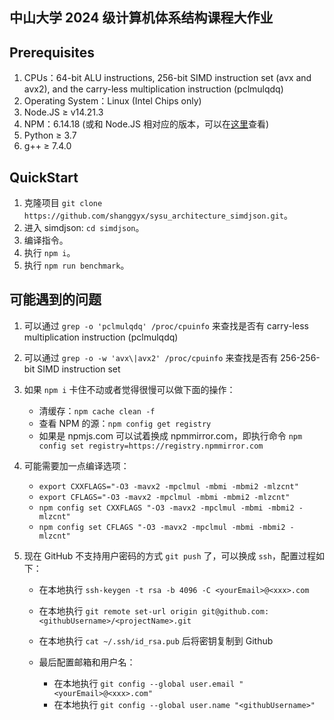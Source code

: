 ## 中山大学 2024 级计算机体系结构课程大作业

## Prerequisites

1. CPUs：64-bit ALU instructions, 256-bit SIMD instruction set (avx and avx2), and the carry-less multiplication instruction (pclmulqdq)
2. Operating System：Linux (Intel Chips only)
3. Node.JS $\geq$ v14.21.3
4. NPM：6.14.18 (或和 Node.JS 相对应的版本，可以在[这里](https://blog.51cto.com/u_15749216/6203698)查看)
5. Python $\geq$ 3.7
6. g++ $\geq$ 7.4.0

## QuickStart

1. 克隆项目 `git clone https://github.com/shanggyx/sysu_architecture_simdjson.git`。
2. 进入 simdjson: `cd simdjson`。
3. 编译指令。
4. 执行 `npm i`。
5. 执行 `npm run benchmark`。

## 可能遇到的问题

1. 可以通过 `grep -o 'pclmulqdq' /proc/cpuinfo` 来查找是否有 carry-less multiplication instruction (pclmulqdq)
2. 可以通过 `grep -o -w 'avx\|avx2' /proc/cpuinfo` 来查找是否有 256-256-bit SIMD instruction set
3. 如果 `npm i` 卡住不动或者觉得很慢可以做下面的操作：

    - 清缓存：`npm cache clean -f`
    - 查看 NPM 的源：`npm config get registry`
    - 如果是 npmjs.com 可以试着换成 npmmirror.com，即执行命令 `npm config set registry=https://registry.npmmirror.com`

4. 可能需要加一点编译选项：
   - `export CXXFLAGS="-O3 -mavx2 -mpclmul -mbmi -mbmi2 -mlzcnt"`
   - `export CFLAGS="-O3 -mavx2 -mpclmul -mbmi -mbmi2 -mlzcnt"`
   - `npm config set CXXFLAGS "-O3 -mavx2 -mpclmul -mbmi -mbmi2 -mlzcnt"`
   - `npm config set CFLAGS "-O3 -mavx2 -mpclmul -mbmi -mbmi2 -mlzcnt"`

5. 现在 GitHub 不支持用户密码的方式 `git push` 了，可以换成 `ssh`，配置过程如下：

     - 在本地执行 `ssh-keygen -t rsa -b 4096 -C <yourEmail>@<xxx>.com`
     - 在本地执行 `git remote set-url origin git@github.com:<githubUsername>/<projectName>.git`
     - 在本地执行 `cat ~/.ssh/id_rsa.pub` 后将密钥复制到 Github
     - 最后配置邮箱和用户名：
   
         - 在本地执行 `git config --global user.email "<yourEmail>@<xxx>.com"`
         - 在本地执行 `git config --global user.name "<githubUsername>"`

